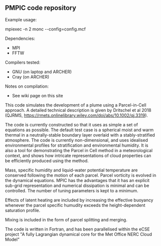 ## PMPIC code repository ##

Example usage:

mpiexec -n 2 monc --config=config.mcf

Dependencies:

* MPI
* FFTW

Compilers tested:

* GNU (on laptop and ARCHER)
* Cray (on ARCHER)

Notes on compilation:

* See wiki page on this site

This code simulates the development of a plume using a 
Parcel-in-Cell approach. A detailed technical description is given 
by Dritschel et al 2018 (QJRMS,
https://rmets.onlinelibrary.wiley.com/doi/abs/10.1002/qj.3319).

The code is currently constructed so that it uses as simple a set of 
equations as possible. The default test case is a spherical moist 
and warm thermal in a neutrally-stable boundary layer overlaid with 
a stably-stratified atmosphere. The code is currently 
non-dimensional, and uses idealised environmental profiles for 
stratification and environmental humidity. It is also a tool for 
demonstrating the Parcel in Cell method in a meteorological context, 
and shows how intricate representations of cloud properties can be 
efficiently produced using the method.

Mass, specific humidity and liquid-water potential temperature are 
conserved following the motion of each parcel. Parcel vorticity is 
evolved in the dynamical equations. MPIC has the advantages that it 
has an explicit sub-grid representation and numerical dissipation is 
minimal and can be controlled. The number of tuning parameters is 
kept to a minimum.

Effects of latent heating are included by increasing the effective 
buoyancy whenever the parcel specific humudity exceeds the 
height-dependent saturation profile.

Mixing is included in the form of parcel splitting and merging.

The code is written in Fortran, and has been parallelised within the 
eCSE project "A fully Lagrangian dynamical core for the Met Office 
NERC Cloud Model" 

